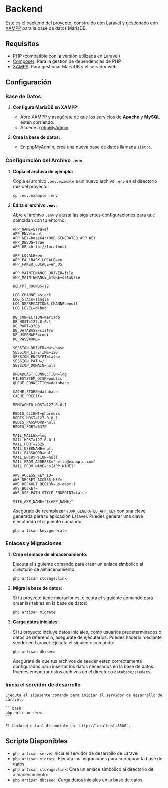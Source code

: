 # Backend

Este es el backend del proyecto, construido con [Laravel](https://laravel.com/) y gestionado con [XAMPP](https://www.apachefriends.org/index.html) para la base de datos MariaDB.

## Requisitos

- [PHP](https://www.php.net/) (compatible con la versión utilizada en Laravel)
- [Composer](https://getcomposer.org/): Para la gestión de dependencias de PHP
- [XAMPP](https://www.apachefriends.org/index.html): Para gestionar MariaDB y el servidor web

## Configuración

### Base de Datos

1. **Configura MariaDB en XAMPP:**

    - Abre XAMPP y asegúrate de que los servicios de **Apache** y **MySQL** estén corriendo.
    - Accede a [phpMyAdmin](http://localhost/phpmyadmin/).

2. **Crea la base de datos:**

    - En phpMyAdmin, crea una nueva base de datos llamada `sistro`.

### Configuración del Archivo `.env`

1. **Copia el archivo de ejemplo:**

    Copia el archivo `.env.example` a un nuevo archivo `.env` en el directorio raíz del proyecto:

    ```bash
    cp .env.example .env
    ```

2. **Edita el archivo `.env`:**

    Abre el archivo `.env` y ajusta las siguientes configuraciones para que coincidan con tu entorno:

    ```env
    APP_NAME=Laravel
    APP_ENV=local
    APP_KEY=base64:YOUR_GENERATED_APP_KEY
    APP_DEBUG=true
    APP_URL=http://localhost

    APP_LOCALE=en
    APP_FALLBACK_LOCALE=en
    APP_FAKER_LOCALE=en_US

    APP_MAINTENANCE_DRIVER=file
    APP_MAINTENANCE_STORE=database

    BCRYPT_ROUNDS=12

    LOG_CHANNEL=stack
    LOG_STACK=single
    LOG_DEPRECATIONS_CHANNEL=null
    LOG_LEVEL=debug

    DB_CONNECTION=mariadb
    DB_HOST=127.0.0.1
    DB_PORT=3306
    DB_DATABASE=sistro
    DB_USERNAME=root
    DB_PASSWORD=

    SESSION_DRIVER=database
    SESSION_LIFETIME=120
    SESSION_ENCRYPT=false
    SESSION_PATH=/
    SESSION_DOMAIN=null

    BROADCAST_CONNECTION=log
    FILESYSTEM_DISK=public
    QUEUE_CONNECTION=database

    CACHE_STORE=database
    CACHE_PREFIX=

    MEMCACHED_HOST=127.0.0.1

    REDIS_CLIENT=phpredis
    REDIS_HOST=127.0.0.1
    REDIS_PASSWORD=null
    REDIS_PORT=6379

    MAIL_MAILER=log
    MAIL_HOST=127.0.0.1
    MAIL_PORT=2525
    MAIL_USERNAME=null
    MAIL_PASSWORD=null
    MAIL_ENCRYPTION=null
    MAIL_FROM_ADDRESS="hello@example.com"
    MAIL_FROM_NAME="${APP_NAME}"

    AWS_ACCESS_KEY_ID=
    AWS_SECRET_ACCESS_KEY=
    AWS_DEFAULT_REGION=us-east-1
    AWS_BUCKET=
    AWS_USE_PATH_STYLE_ENDPOINT=false

    VITE_APP_NAME="${APP_NAME}"
    ```

    Asegúrate de reemplazar `YOUR_GENERATED_APP_KEY` con una clave generada para tu aplicación Laravel. Puedes generar una clave ejecutando el siguiente comando:

    ```bash
    php artisan key:generate
    ```
### Enlaces y Migraciones

1. **Crea el enlace de almacenamiento:**

    Ejecuta el siguiente comando para crear un enlace simbólico al directorio de almacenamiento:

    ```bash
    php artisan storage:link
    ```

2. **Migra la base de datos:**

    Si tu proyecto tiene migraciones, ejecuta el siguiente comando para crear las tablas en la base de datos:

    ```bash
    php artisan migrate

3. **Carga datos iniciales:**

    Si tu proyecto incluye datos iniciales, como usuarios predeterminados o datos de referencia, asegúrate de ejecutarlos. Puedes hacerlo mediante seeder en Laravel. Ejecuta el siguiente comando:

    ```bash
    php artisan db:seed
    ```

    Asegúrate de que tus archivos de seeder estén correctamente configurados para insertar los datos necesarios en la base de datos. Puedes encontrar estos archivos en el directorio `database/seeders`.

### Inicia el servidor de desarrollo

    Ejecuta el siguiente comando para iniciar el servidor de desarrollo de Laravel:

    ```bash
    php artisan serve
    ```

    El backend estará disponible en `http://localhost:8000`.

## Scripts Disponibles

- `php artisan serve`: Inicia el servidor de desarrollo de Laravel.
- `php artisan migrate`: Ejecuta las migraciones para configurar la base de datos.
- `php artisan storage:link`: Crea un enlace simbólico al directorio de almacenamiento.
- `php artisan db:seed`: Carga datos iniciales en la base de datos